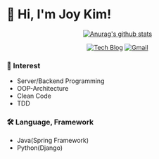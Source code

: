 # 👋  Hi, I'm Joy Kim!

<div align=center>

[![Anurag's github stats](https://github-readme-stats.vercel.app/api?username=joyykim&?count_private=true&show_icons=true&theme=vue)](https://github.com/anuraghazra/github-readme-stats)

[![Tech Blog](http://img.shields.io/badge/-Tech%20blog-blue?style=flat-square&logo=reason-studios&link=https://joyykim.tistory.com/)](https://joyykim.tistory.com/)
[![Gmail](https://img.shields.io/badge/Gmail-d14836?style=flat-square&logo=Gmail&logoColor=white&link=mailto:kjw11077naver@gmail.com)](mailto:kjw11077naver@gmail.com)

</div>

### 🎈  Interest
- Server/Backend Programming
- OOP-Architecture
- Clean Code
- TDD

### 🛠  Language, Framework
- Java(Spring Framework)
- Python(Django)
